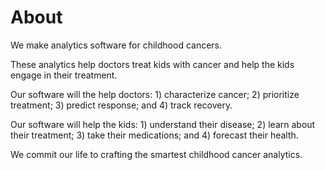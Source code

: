# About

We make analytics software for childhood cancers.

These analytics help doctors treat kids with cancer and help the kids engage in their treatment.

Our software will the help doctors: 1) characterize cancer; 2) prioritize treatment; 3) predict response; and 4) track recovery.

Our software will help the kids: 1) understand their disease; 2) learn about their treatment; 3) take their medications; and 4) forecast their health.

We commit our life to crafting the smartest childhood cancer analytics.
